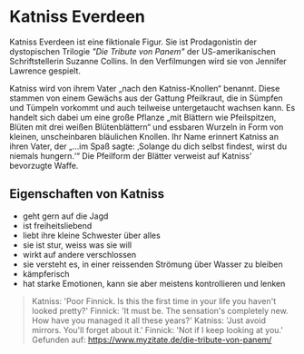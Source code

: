 # Katniss Everdeen

Katniss Everdeen ist eine fiktionale Figur. Sie ist Prodagonistin der dystopischen Trilogie *"Die Tribute von Panem"* 
der US-amerikanischen Schriftstellerin Suzanne Collins. In den Verfilmungen wird sie von Jennifer Lawrence gespielt.

Katniss wird von ihrem Vater „nach den Katniss-Knollen“ benannt. Diese stammen von einem Gewächs aus der Gattung 
Pfeilkraut, die in Sümpfen und Tümpeln vorkommt und auch teilweise untergetaucht wachsen kann. Es handelt sich dabei
um eine große Pflanze „mit Blättern wie Pfeilspitzen, Blüten mit drei weißen Blütenblättern“ und essbaren Wurzeln in 
Form von kleinen, unscheinbaren bläulichen Knollen. Ihr Name erinnert Katniss an ihren Vater, der „...im Spaß sagte: 
‚Solange du dich selbst findest, wirst du niemals hungern.‘“ Die Pfeilform der Blätter verweist auf Katniss' bevorzugte
Waffe. 

## Eigenschaften von Katniss

* geht gern auf die Jagd
* ist freiheitsliebend
* liebt ihre kleine Schwester über alles
* sie ist stur, weiss was sie will
* wirkt auf andere verschlossen
* sie versteht es, in einer reissenden Strömung über Wasser zu bleiben
* kämpferisch
* hat starke Emotionen, kann sie aber meistens kontrollieren und lenken


> Katniss: 'Poor Finnick. Is this the first time in your life you haven't looked pretty?'
> Finnick: 'It must be. The sensation's completely new. How have you managed it all these years?'
> Katniss: 'Just avoid mirrors. You'll forget about it.'
> Finnick: 'Not if I keep looking at you.'
> Gefunden auf: https://www.myzitate.de/die-tribute-von-panem/